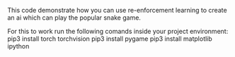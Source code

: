 This code demonstrate how you can use re-enforcement learning to create an ai which can play the popular snake game.


For this to work run the following comands inside your project environment:
pip3 install torch torchvision
pip3 install pygame
pip3 install matplotlib ipython
